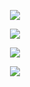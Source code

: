 <p align="center" href="https://github.com/anuraghazra/github-readme-stats">
    <img src="https://github-readme-stats.vercel.app/api?username=piombacciaio&count_private=true&show_icons=true&theme=chartreuse-dark">
</p>

<p align="center" href="https://github.com/anuraghazra/github-readme-stats">
    <img src="https://github-readme-stats.vercel.app/api/pin/?username=piombacciaio&repo=Eye-Tracking-Mouse&theme=chartreuse-dark">
</p>

<p align="center" href="https://github.com/anuraghazra/github-readme-stats">
    <img src="https://github-readme-stats.vercel.app/api/pin/?username=piombacciaio&repo=Hangman-Game&theme=chartreuse-dark">
</p>

<p align="center" href="https://github.com/anuraghazra/github-readme-stats">
    <img src="https://github-readme-stats.vercel.app/api/top-langs/?username=piombacciaio&theme=chartreuse-dark">
</p>
